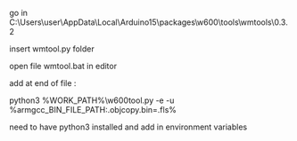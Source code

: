 go in C:\Users\user\AppData\Local\Arduino15\packages\w600\tools\wmtools\0.3.2 

insert wmtool.py folder

open file wmtool.bat in editor

add at end of file :

python3 %WORK_PATH%\w600tool.py -e -u %armgcc_BIN_FILE_PATH:.objcopy.bin=.fls%

need to have python3 installed and add in environment variables
